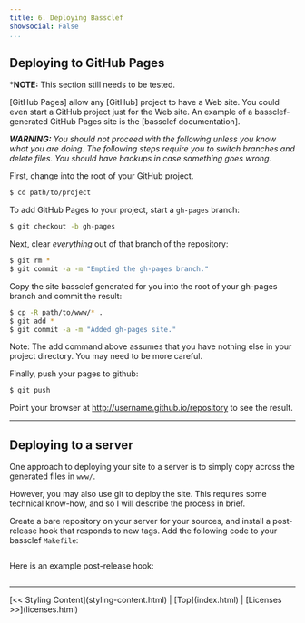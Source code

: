 ```yaml
---
title: 6. Deploying Bassclef
showsocial: False 
...
```


Deploying to GitHub Pages
-------------------------

***NOTE:** This section still needs to be tested.

[GitHub Pages] allow any [GitHub] project to have a Web site.  You could even start a GitHub project just for the Web site.  An example of a bassclef-generated GitHub Pages site is the [bassclef documentation].

***WARNING:** You should not proceed with the following unless you know what you are doing.  The following steps require you to switch branches and delete files.  You should have backups in case something goes wrong.*

First, change into the root of your GitHub project.

~~~ .bash
$ cd path/to/project
~~~

To add GitHub Pages to your project, start a `gh-pages` branch:

~~~ .bash
$ git checkout -b gh-pages
~~~

Next, clear *everything* out of that branch of the repository:

~~~ .bash
$ git rm *
$ git commit -a -m "Emptied the gh-pages branch."
~~~

Copy the site bassclef generated for you into the root of your gh-pages branch and commit the result:

~~~ .bash
$ cp -R path/to/www/* .
$ git add *
$ git commit -a -m "Added gh-pages site."
~~~

Note: The add command above assumes that you have nothing else in your project directory.  You may need to be more careful.

Finally, push your pages to github:

~~~ .bash
$ git push
~~~

Point your browser at <http://username.github.io/repository> to see the result.

[instructions]: https://pages.github.com/


*   *   *   *   *   *   *   *   *   *   *   *   *   *   *   *   *   *


Deploying to a server
---------------------

One approach to deploying your site to a server is to simply copy across the generated files in `www/`.

However, you may also use git to deploy the site.  This requires some technical know-how, and so I will describe the process in brief.

Create a bare repository on your server for your sources, and install a post-release hook that responds to new tags.  Add the following code to your bassclef `Makefile`:

~~~
~~~

Here is an example post-release hook:

~~~
~~~



*   *   *   *   *   *   *   *   *   *   *   *   *   *   *   *   *   *


<nav>
[<< Styling Content](styling-content.html) |
[Top](index.html) |
[Licenses >>](licenses.html)
</nav>

